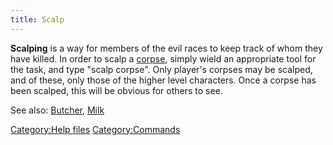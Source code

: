 ```yaml
---
title: Scalp
---
```


**Scalping** is a way for members of the evil races to keep track of
whom they have killed. In order to scalp a [corpse](corpse "wikilink"),
simply wield an appropriate tool for the task, and type "scalp corpse".
Only player's corpses may be scalped, and of these, only those of the
higher level characters. Once a corpse has been scalped, this will be
obvious for others to see.

See also: [Butcher](Butcher "wikilink"), [Milk](Milk "wikilink")

[Category:Help files](Category:Help_files "wikilink")
[Category:Commands](Category:Commands "wikilink")